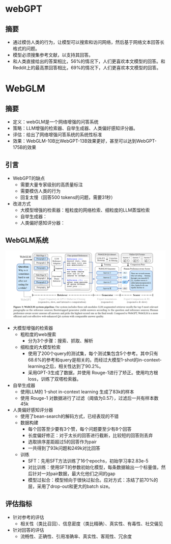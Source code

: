 # webGPT



## 摘要

- 通过模仿人类的行为，让模型可以搜索和访问网络，然后基于网络文本回答长格式的问题。
- 模型必须搜集参考文献，以支持其回答。
- 和人类直接给出的答案相比，56%的情况下，人们更喜欢本文模型的回答。和Reddit上的最高票回答相比，69%的情况下，人们更喜欢本文模型的回答。





# WebGLM

## 摘要

- 定义：webGLM是一个网络增强的问答系统
- 策略：LLM增强的检索器、自举生成器、人类偏好感知评分器。
- 评估：给出了网络增强问答系统的系统性标准
- 效果：WebGLM-10B比WebGPT-13B效果更好，甚至可以达到WebGPT-175B的效果



## 引言

- WebGPT的缺点
  - 需要大量专家级别的高质量标注
  - 需要模仿人类的行为
  - 回复太慢（回答500 tokens的问题，需要31秒）
- 改进方式
  - 大模型增强的检索器：粗粒度的网络检索、细粒度的LLM蒸馏检索
  - 自举生成器：
  - 人类偏好感知评分器：

## WebGLM系统

![webglm-pipline](pics/webglm-pipline.png)

- 大模型增强的检索器
  - 粗粒度的web搜索
    - 分为3个步骤：搜索、抓取、解析
  - 细粒度的大模型检索
    - 使用了200个query的测试集，每个测试集包含5个参考。其中只有68.6%的参考和query是相关的。而经过大模型1-shot的in-context-learning之后，相关性达到了90.2%。
    - 采用GPT-3生成了数据，并使用 Rouge-1进行了矫正。使用均方根loss，训练了双塔检索器。
- 自举生成器
  - 使用LLM的 1-shot in-context learning 生成了83k的样本
  - 使用 Rouge-1 对数据进行了过滤（阈值为0.57），过滤后一共有样本数45k
- 人类偏好感知评分器
  - 使用了bean-search的解码方式，已经表现的不错
  - 数据构建
    - 每个回答至少要有3个赞，每个问题要至少有8个回答
    - 长度偏好修正：对于太长的回答进行截断，比较短的回答则丢弃
    - 选取排序差距超过5的回答作为pair
    - 一共得到了93k问题和249k对比回答
  - 训练
    - SFT：先用SFT方法训练了16个epochs，初始学习率2.83e-5
    - 对比训练：使用SFT的参数初始化模型，每条数据输出一个标量值，然后针对一对pair数据，最大化他们之间的gap
    - 模型过拟合：模型倾向于很快过拟合。应对方式：冻结了前70%的层，采用了drop-out和更大的batch size。

## 评估指标

- 针对参考的评估
  - 相关性（类比召回）、信息密度（类比精确）、真实性、有毒性、社交偏见
- 针对回答的评估
  - 流畅性、正确性、引用准确率、真实性、客观性、冗余度

